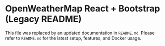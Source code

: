 # OpenWeatherMap React + Bootstrap (Legacy README)

This file was replaced by an updated documentation in `README.md`.
Please refer to `README.md` for the latest setup, features, and Docker usage.
